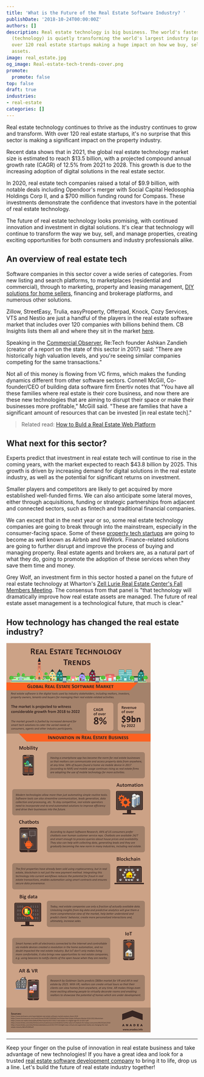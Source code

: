 ```yaml
---
title: 'What is the Future of the Real Estate Software Industry? '
publishDate: '2018-10-24T00:00:00Z'
authors: []
description: Real estate technology is big business. The world's fastest growing sector
  (technology) is quietly transforming the world's largest industry (property), with
  over 120 real estate startups making a huge impact on how we buy, sell and manage
  assets.
image: real_estate.jpg
og_image: Real-estate-tech-trends-cover.png
promote:
  promote: false
top: false
draft: true
industries:
- real-estate
categories: []
---
```

Real estate technology continues to thrive as the industry continues to grow and transform. With over 120 real estate startups, it's no surprise that this sector is making a significant impact on the property industry.

Recent data shows that in 2021, the global real estate technology market size is estimated to reach $13.5 billion, with a projected compound annual growth rate (CAGR) of 12.5% from 2021 to 2028. This growth is due to the increasing adoption of digital solutions in the real estate sector.

In 2020, real estate tech companies raised a total of $9.9 billion, with notable deals including Opendoor's merger with Social Capital Hedosophia Holdings Corp II, and a $700 million funding round for Compass. These investments demonstrate the confidence that investors have in the potential of real estate technology.

The future of real estate technology looks promising, with continued innovation and investment in digital solutions. It's clear that technology will continue to transform the way we buy, sell, and manage properties, creating exciting opportunities for both consumers and industry professionals alike.

## An overview of real estate tech

Software companies in this sector cover a wide series of categories. From new listing and search platforms, to marketplaces (residential and commercial), through to marketing, property and leasing management, [DIY solutions for home sellers](https://anadea.info/projects/listingdoor), financing and brokerage platforms, and numerous other solutions.

Zillow, StreetEasy, Trulia, easyProperty, Offerpad, Knock, Cozy Services, VTS and Nestio are just a handful of the players in the real estate software market that includes over 120 companies with billions behind them. CB Insights lists them all and where they sit in the market <a href="https://www.cbinsights.com/research/real-estate-tech-startup-market-map-early-stage/" target="_blank">here</a>.

Speaking in the <a href="https://commercialobserver.com/2018/01/vc-funding-in-real-estate-tech-leaped-to-12-6b-in-2017-report/" target="_blank">Commercial Observer</a>, Re:Tech founder Ashkan Zandieh (creator of a report on the state of this sector in 2017) said: "There are historically high valuation levels, and you're seeing similar companies competing for the same transactions."

Not all of this money is flowing from VC firms, which makes the funding dynamics different from other software sectors. Connell McGill, Co-founder/CEO of building data software firm Enertiv notes that "You have all these families where real estate is their core business, and now there are these new technologies that are aiming to disrupt their space or make their businesses more profitable," McGill said. "These are families that have a significant amount of resources that can be invested [in real estate tech]."

> Related read: [How to Buld a Real Estate Web Platform](https://anadea.info/blog/how-to-create-a-real-estate-web-platform)

## What next for this sector?

Experts predict that investment in real estate tech will continue to rise in the coming years, with the market expected to reach $43.8 billion by 2025. This growth is driven by increasing demand for digital solutions in the real estate industry, as well as the potential for significant returns on investment.

Smaller players and competitors are likely to get acquired by more established well-funded firms. We can also anticipate some lateral moves, either through acquisitions, funding or strategic partnerships from adjacent and connected sectors, such as fintech and traditional financial companies.

We can except that in the next year or so, some real estate technology companies are going to break through into the mainstream, especially in the consumer-facing space. Some of these <a href="https://anadea.info/blog/disrupt-like-zillow-transforming-the-real-estate-industry" target="_blank">property tech startups</a> are going to become as well known as Airbnb and WeWork. Finance-related solutions are going to further disrupt and improve the process of buying and managing property. Real estate agents and brokers are, as a natural part of what they do, going to promote the adoption of these services when they save them time and money.

Grey Wolf, an investment firm in this sector hosted a panel on the future of real estate technology at Wharton's <a href="https://brendanfwallace.medium.com/how-technology-is-changing-the-landscape-of-commercial-real-estate-leasing-operations-and-528896c39fff" target="_blank">Zell Lurie Real Estate Center's Fall Members Meeting</a>. The consensus from that panel is "that technology will dramatically improve how real estate assets are managed. The future of real estate asset management is a technological future, that much is clear."

## How technology has changed the real estate industry?

![Infographic: Real Estate Technology Trends](Real-estate-tech-trends.png)

---

Keep your finger on the pulse of innovation in real estate business and take advantage of new technologies! If you have a great idea and look for a trusted [real estate software development company](https://anadea.info/solutions/real-estate-software) to bring it to life, drop us a line. Let's build the future of real estate industry together!
